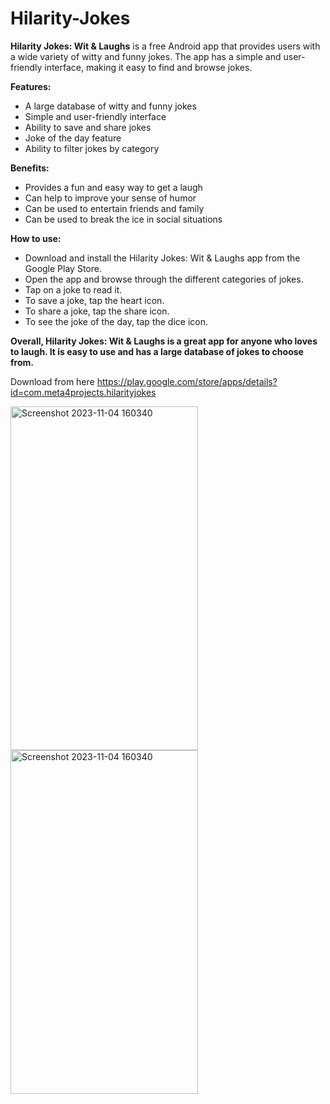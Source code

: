 # Hilarity-Jokes

**Hilarity Jokes: Wit & Laughs** is a free Android app that provides users with a wide variety of witty and funny jokes. The app has a simple and user-friendly interface, making it easy to find and browse jokes.

**Features:**

* A large database of witty and funny jokes
* Simple and user-friendly interface
* Ability to save and share jokes
* Joke of the day feature
* Ability to filter jokes by category

**Benefits:**

* Provides a fun and easy way to get a laugh
* Can help to improve your sense of humor
* Can be used to entertain friends and family
* Can be used to break the ice in social situations

**How to use:**

* Download and install the Hilarity Jokes: Wit & Laughs app from the Google Play Store.
* Open the app and browse through the different categories of jokes.
* Tap on a joke to read it.
* To save a joke, tap the heart icon.
* To share a joke, tap the share icon.
* To see the joke of the day, tap the dice icon.

**Overall, Hilarity Jokes: Wit & Laughs is a great app for anyone who loves to laugh. It is easy to use and has a large database of jokes to choose from.**

Download from here https://play.google.com/store/apps/details?id=com.meta4projects.hilarityjokes

<img width="300" height="550" alt="Screenshot 2023-11-04 160340" src="https://github.com/Ahmadu-Suleiman/Hilarity-Jokes/assets/81268745/38e1a4e0-aabe-4246-9848-46d7eaab2bb9">

<img width="300" height="550" alt="Screenshot 2023-11-04 160340" src="https://github.com/Ahmadu-Suleiman/Hilarity-Jokes/assets/81268745/615832b0-6d8b-483f-9236-db992e49fcc8">
